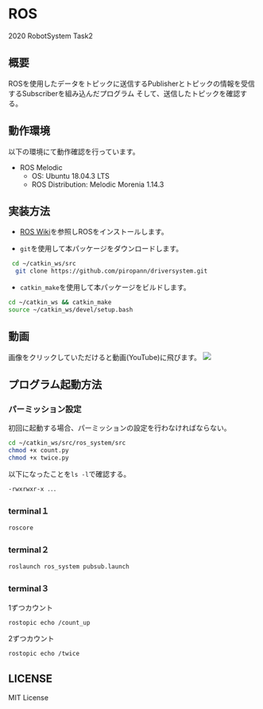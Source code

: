 # ROS
2020 RobotSystem Task2

## 概要
ROSを使用したデータをトピックに送信するPublisherとトピックの情報を受信するSubscriberを組み込んだプログラム
そして、送信したトピックを確認する。
## 動作環境

以下の環境にて動作確認を行っています。

- ROS Melodic
  - OS: Ubuntu 18.04.3 LTS
  - ROS Distribution: Melodic Morenia 1.14.3

## 実装方法

- [ROS Wiki](http://wiki.ros.org/ja/kinetic/Installation/Ubuntu)を参照しROSをインストールします。

- `git`を使用して本パッケージをダウンロードします。

```bash
 cd ~/catkin_ws/src
  git clone https://github.com/piropann/driversystem.git
  ```
  
  - `catkin_make`を使用して本パッケージをビルドします。

  ```bash
  cd ~/catkin_ws && catkin_make
  source ~/catkin_ws/devel/setup.bash
  ```
## 動画
画像をクリックしていただけると動画(YouTube)に飛びます。
[![](https://img.youtube.com/vi/PsRcoulrIgI/0.jpg)](https://www.youtube.com/watch?v=PsRcoulrIgI "")

## プログラム起動方法

### パーミッション設定
初回に起動する場合、パーミッションの設定を行わなければならない。
```bash
cd ~/catkin_ws/src/ros_system/src
chmod +x count.py
chmod +x twice.py
  ```
以下になったことを`ls -l`で確認する。
```bash
-rwxrwxr-x ．．．
  ```

### terminal１
```bash
roscore
  ```
  
### terminal２
  ```bash
roslaunch ros_system pubsub.launch
  ```
  
### terminal３

1ずつカウント
```bash
rostopic echo /count_up
  ```
  
2ずつカウント
```bash
rostopic echo /twice
  ```
## LICENSE
MIT License
